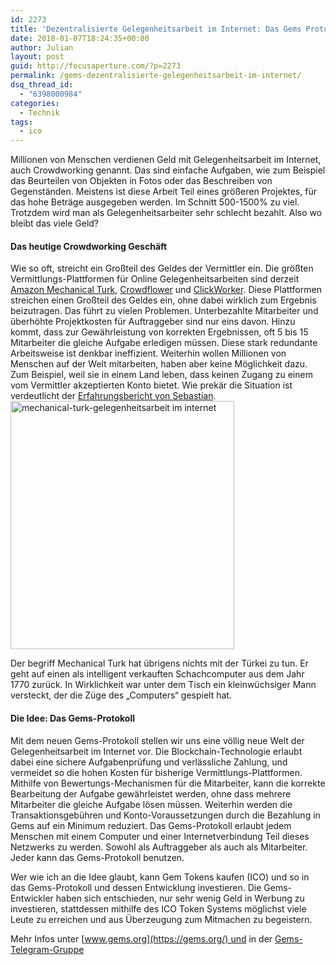 ```yaml
---
id: 2273
title: 'Dezentralisierte Gelegenheitsarbeit im Internet: Das Gems Protokoll'
date: 2018-01-07T18:24:35+00:00
author: Julian
layout: post
guid: http://focusaperture.com/?p=2273
permalink: /gems-dezentralisierte-gelegenheitsarbeit-im-internet/
dsq_thread_id:
  - "6398000984"
categories:
  - Technik
tags:
  - ico
---
```

Millionen von Menschen verdienen Geld mit Gelegenheitsarbeit im Internet, auch Crowdworking genannt. Das sind einfache Aufgaben, wie zum Beispiel das Beurteilen von Objekten in Fotos oder das Beschreiben von Gegenständen. Meistens ist diese Arbeit Teil eines größeren Projektes, für das hohe Beträge ausgegeben werden. Im Schnitt 500-1500% zu viel. Trotzdem wird man als Gelegenheitsarbeiter sehr schlecht bezahlt. Also wo bleibt das viele Geld?

#### Das heutige Crowdworking Geschäft

Wie so oft, streicht ein Großteil des Geldes der Vermittler ein. Die größten Vermittlungs-Plattformen für Online Gelegenheitsarbeiten sind derzeit [Amazon Mechanical Turk](https://www.mturk.com), [Crowdflower](https://www.crowdflower.com) und [ClickWorker](https://www.clickworker.de). Diese Plattformen streichen einen Großteil des Geldes ein, ohne dabei wirklich zum Ergebnis beizutragen. Das führt zu vielen Problemen. Unterbezahlte Mitarbeiter und überhöhte Projektkosten für Auftraggeber sind nur eins davon. Hinzu kommt, dass zur Gewährleistung von korrekten Ergebnissen, oft 5 bis 15 Mitarbeiter die gleiche Aufgabe erledigen müssen. Diese stark redundante Arbeitsweise ist denkbar ineffizient. Weiterhin wollen Millionen von Menschen auf der Welt mitarbeiten, haben aber keine Möglichkeit dazu. Zum Beispiel, weil sie in einem Land leben, dass keinen Zugang zu einem vom Vermittler akzeptierten Konto bietet. Wie prekär die Situation ist verdeutlicht der [Erfahrungsbericht von Sebastian](https://motherboard.vice.com/de/article/aekpag/Billige-Clickarbeit-und-das-digitale-Lumpenproletariat-919).<img class="alignleft wp-image-2278 size-full" src="https://i1.wp.com/focusaperture.com/wp-content/uploads/2018/01/Mechanical-Turk.jpg?resize=358%2C397" alt="mechanical-turk-gelegenheitsarbeit im internet" width="358" height="397" srcset="https://i1.wp.com/focusaperture.com/wp-content/uploads/2018/01/Mechanical-Turk.jpg?w=358 358w, https://i1.wp.com/focusaperture.com/wp-content/uploads/2018/01/Mechanical-Turk.jpg?resize=271%2C300 271w" sizes="(max-width: 358px) 100vw, 358px" data-recalc-dims="1" />

Der begriff Mechanical Turk hat übrigens nichts mit der Türkei zu tun. Er geht auf einen als intelligent verkauften Schachcomputer aus dem Jahr 1770 zurück. In Wirklichkeit war unter dem Tisch ein kleinwüchsiger Mann versteckt, der die Züge des &#8222;Computers&#8220; gespielt hat.

#### Die Idee: Das Gems-Protokoll

Mit dem neuen Gems-Protokoll stellen wir uns eine völlig neue Welt der Gelegenheitsarbeit im Internet vor. Die Blockchain-Technologie erlaubt dabei eine sichere Aufgabenprüfung und verlässliche Zahlung, und vermeidet so die hohen Kosten für bisherige Vermittlungs-Plattformen. Mithilfe von Bewertungs-Mechanismen für die Mitarbeiter, kann die korrekte Bearbeitung der Aufgabe gewährleistet werden, ohne dass mehrere Mitarbeiter die gleiche Aufgabe lösen müssen. Weiterhin werden die Transaktionsgebühren und Konto-Voraussetzungen durch die Bezahlung in Gems auf ein Minimum reduziert. Das Gems-Protokoll erlaubt jedem Menschen mit einem Computer und einer Internetverbindung Teil dieses Netzwerks zu werden. Sowohl als Auftraggeber als auch als Mitarbeiter. Jeder kann das Gems-Protokoll benutzen.

Wer wie ich an die Idee glaubt, kann Gem Tokens kaufen (ICO) und so in das Gems-Protokoll und dessen Entwicklung investieren. Die Gems-Entwickler haben sich entschieden, nur sehr wenig Geld in Werbung zu investieren, stattdessen mithilfe des ICO Token Systems möglichst viele Leute zu erreichen und aus Überzeugung zum Mitmachen zu begeistern.

Mehr Infos unter [www.gems.org](https://gems.org/) und in der [Gems-Telegram-Gruppe](https://t.me/gemsorg)